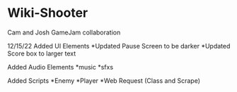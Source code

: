 # Wiki-Shooter
Cam and Josh GameJam collaboration 

12/15/22
Added UI Elements
*Updated Pause Screen to be darker
*Updated Score box to larger text

Added Audio Elements
*music
*sfxs

Added Scripts
*Enemy
*Player
*Web Request (Class and Scrape)
